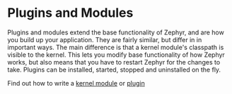 # Plugins and Modules

Plugins and modules extend the base functionality of Zephyr, and are how you build up your application.
They are fairly similar, but differ in in important ways.
The main difference is that a kernel module's classpath is visible to the kernel.
This lets you modify base functionality of how Zephyr works, but also means that you have to restart Zephyr for the changes to take.
Plugins can be installed, started, stopped and uninstalled on the fly.

Find out how to write a [kernel module](/get-started/write-kernel-module) or [plugin](/get-started/write-plugin)
